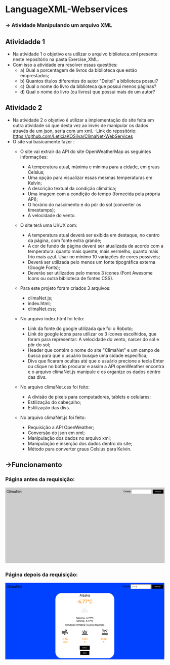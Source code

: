 # LanguageXML-Webservices
### -> Atividade Manipulando um arquivo XML

## Atividadde 1
- Na atividade 1 o objetivo era utilizar o arquivo biblioteca.xml presente neste repositório na pasta Exercise_XML.
- Com isso a atividade era resolver essas questões:
    - a) Qual a porcentagem de livros da biblioteca que estão emprestados;
    - b) Quantos títulos diferentes do autor "Deitel" a biblioteca possui?
    - c) Qual o nome do livro da biblioteca que possui menos páginas?
    - d) Qual o nome do livro (ou livros) que possui mais de um autor?

## Atividade 2
- Na atividade 2 o objetivo é utilizar a implementação do site feita em outra atividade só que desta vez ao invés de manipular os dados através de um json, seria com um xml.
  -Link do repositório: https://github.com/LeticiaKOSilva/ClimaNet-WebServices
- O site vai basicamente fazer :
  - O site vai extrair da API do site OpenWeatherMap as seguintes informações:
    
    - A temperatura atual, máxima e mínima para a cidade, em graus Celsius;
    - Uma opção para visualizar essas mesmas temperaturas em Kelvin;
    - A descrição textual da condição climática;
    - Uma imagem com a condição do tempo (fornecida pela própria API);
    - O horário do nascimento e do pôr do sol (converter os timestamps);
    - A velocidade do vento.
  
  - O site terá uma UI/UX com:
    -  A temperatura atual deverá ser exibida em destaque, no centro da página, com fonte extra grande;
      -  A cor de fundo da página deverá ser atualizada de acordo com a temperatura: quanto mais quente, mais vermelho, quanto mais frio mais azul. Usar no mínimo 10 variações de cores possíveis;
    -  Deverá ser utilizada pelo menos um fonte tipográfica externa (Google Fonts);
    -  Deverão ser utilizados pelo menos 3 ícones (Font Awesome Icons ou outra biblioteca de fontes CSS).
  
  - Para este projeto foram criados 3 arquivos:
    - climaNet.js;
    - index.html;
    - climaNet.css;
  
  - No arquivo index.html foi feito:
    - Link da fonte do google utilizada que foi o Roboto;
    - Link do google icons para utilizar os 3 ícones escolhidos, que foram para representar: A velocidade do vento, narcer do sol e pôr do sol;
    - Header que contém o nome do site "ClimaNet" e um campo de busca para que o usuário busque uma cidade específica;
    - Divs que ficaram ocultas até que o usuário precione a tecla Enter ou clique no botão procurar e assim a API openWeather
   encontra e o arquivo climaNet.js manipule e os organize os dados dentro das divs.
  
  - No arquivo climaNet.css foi feito:
     - A divisão de pixels para computadores, tablets e celulares;
     - Estilização do cabeçalho;
     - Estilização das divs.
  
  - No arquivo climaNet.js foi feito:
    - Requisição a API OpenWeather;
    - Conversão do json em xml;
    - Manipulação dos dados no arquivo xml;
    - Manipulação e inserção dos dados dentro do site;
    - Método para converter graus Celsius para Kelvin.

## ->Funcionamento

### Página antes da requisição:
<img src="https://github.com/LeticiaKOSilva/LanguageXML-Webservices/blob/main/Imagens/climaNet.png" width = "900px">

### Página depois da requisição:
<img src="https://github.com/LeticiaKOSilva/LanguageXML-Webservices/blob/main/Imagens/climaNetResult.png" width = "900px">
